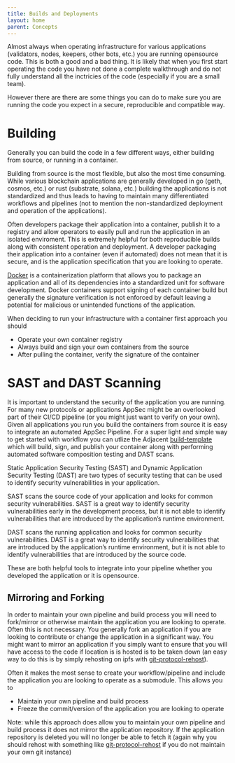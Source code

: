 ```yaml
---
title: Builds and Deployments
layout: home
parent: Concepts
---
```


Almost always when operating infrastructure for various applications (validators, nodes, keepers, other bots, etc.) you are running opensource code. This is both a good and a bad thing. It is likely that when you first start operating the code you have not done a complete walkthrough and do not fully understand all the inctricies of the code (especially if you are a small team).

However there are there are some things you can do to make sure you are running the code you expect in a secure, reproducible and compatible way.

# Building
Generally you can build the code in a few different ways, either building from source, or running in a container. 

Building from source is the most flexible, but also the most time consuming. While various blockchain applications are generally developed in go (geth, cosmos, etc.) or rust (substrate, solana, etc.) building the applications is not standardized and thus leads to having to maintain many differentiated workflows and pipelines (not to mention the non-standardized deployment and operation of the applications). 

Often developers package their application into a container, publish it to a registry and allow operators to easily pull and run the application in an isolated enviroment. This is extremely helpful for both reproducible builds along with consistent operation and deployment. A developer packaging their application into a container (even if automated) does not mean that it is secure, and is the application specification that you are looking to operate. 

[Docker](https://www.docker.com/) is a containerization platform that allows you to package an application and all of its dependencies into a standardized unit for software development. Docker containers support signing of each container build but generally the signature verification is not enforced by default leaving a potential for malicious or unintended functions of the application. 

When deciding to run your infrastructure with a container first approach you should 
- Operate your own container registry
- Always build and sign your own containers from the source 
- After pulling the container, verify the signature of the container

# SAST and DAST Scanning 
It is important to understand the security of the application you are running. For many new protocols or applications AppSec might be an overlooked part of their CI/CD pipeline (or you might just want to verify on your own). Given all applications you run you build the containers from source it is easy to integrate an automated AppSec Pipeline. For a super light and simple way to get started with workflow you can utlize the Adjacent [build-template](https://github.com/adjacentresearchxyz/build-template) which will build, sign, and publish your container along with performing automated software composition testing and DAST scans.

Static Application Security Testing (SAST) and Dynamic Application Security Testing (DAST) are two types of security testing that can be used to identify security vulnerabilities in your application. 

SAST scans the source code of your application and looks for common security vulnerabilities. SAST is a great way to identify security vulnerabilities early in the development process, but it is not able to identify vulnerabilities that are introduced by the application’s runtime environment. 

DAST scans the running application and looks for common security vulnerabilities. DAST is a great way to identify security vulnerabilities that are introduced by the application’s runtime environment, but it is not able to identify vulnerabilities that are introduced by the source code.

These are both helpful tools to integrate into your pipeline whether you developed the application or it is opensource.

## Mirroring and Forking 
In order to maintain your own pipeline and build process you will need to fork/mirror or otherwise maintain the application you are looking to operate. Often this is not necessary. You generally fork an application if you are looking to contribute or change the application in a significant way. You might want to mirror an application if you simply want to ensure that you will have access to the code if location is is hosted is to be taken down (an easy way to do this is by simply rehosting on ipfs with [git-protocol-rehost](https://github.com/adjacentresearchxyz/git-protocol-rehost)). 

Often it makes the most sense to create your workflow/pipeline and include the application you are looking to operate as a submodule. This allows you to 
- Maintain your own pipeline and build process
- Freeze the commit/version of the application you are looking to operate

Note: while this approach does allow you to maintain your own pipeline and build process it does not mirror the application repository. If the application repository is deleted you will no longer be able to fetch it (again why you should rehost with something like [git-protocol-rehost](https://github.com/adjacentresearchxyz/git-protocol-rehost) if you do not maintain your own git instance)
